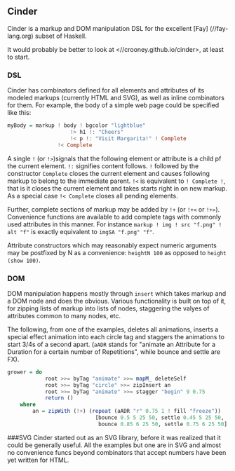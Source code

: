 ## Cinder
Cinder is a markup and DOM manipulation DSL for the excellent [Fay]
(//fay-lang.org) subset of Haskell.

It would probably be better to look at <//crooney.github.io/cinder>, at least to start.

### DSL
Cinder has combinators defined for all elements and attributes of its modeled
markups (currently HTML and SVG), as well as inline combinators for them. For 
example, the body of a simple web page could be specified like this:

```haskell
myBody = markup ! body ! bgcolor "lightblue"
                    !> h1 !: "Cheers"
                    !< p !: "Visit Margarita!" ! Complete
                !< Complete
```

A single `!` (or `!>`)signals that the following element or attribute is a child pf the
current element. `!:` signifies content follows. `!` followed by the constructor
`Complete` closes the current element and causes following markup to belong to the 
immediate parent. `!<` is equivalent to `! Complete !`, that is it closes the 
current element and takes starts right in on new markup. As a special case 
`!< Complete` closes all pending elements.

Further, complete sections of markup may be added by `!+` (or `!+<` or `!+>`).
Convenience functions are available to add complete tags with commonly used attributes
in this manner.  For instance `markup ! img ! src "f.png" ! alt "f"` is exactly
equivalent to `imgSA "f.png" "f"`.

Attribute constructors which may reasonably expect numeric arguments may be postfixed
by N as a convenience: `heightN 100` as opposed to `height (show 100)`.

### DOM
DOM manipulation happens mostly through `insert` which takes markup and a DOM
node and does the obvious. Various functionality is built on top of it, for zipping
lists of markup into lists of nodes, staggering the valyes of attributes common to
many nodes, etc.

The following, from one of the examples, deletes all animations, inserts a
special effect animation into each circle tag and staggers the animations to start
3/4s of a second apart. (`aADR` stands for "animate an Attribute for a Duration
for a certain number of Repetitions", while bounce and settle are FX).

```haskell
grower = do
            root >>= byTag "animate" >>= mapM_ deleteSelf
            root >>= byTag "circle" >>= zipInsert an
            root >>= byTag "animate" >>= stagger "begin" 9 0.75
            return ()
    where
        an = zipWith (!+) (repeat (aADR "r" 0.75 1 ! fill "freeze"))
                            [bounce 0.5 5 25 50, settle 0.45 5 25 50,
                             bounce 0.85 6 25 50, settle 0.75 6 25 50]
```

###SVG
Cinder started out as an SVG library, before it was realized that it could be generally useful.
All the examples but one are in SVG and almost no convenience funcs beyond combinators
that accept numbers have been yet written for HTML.
